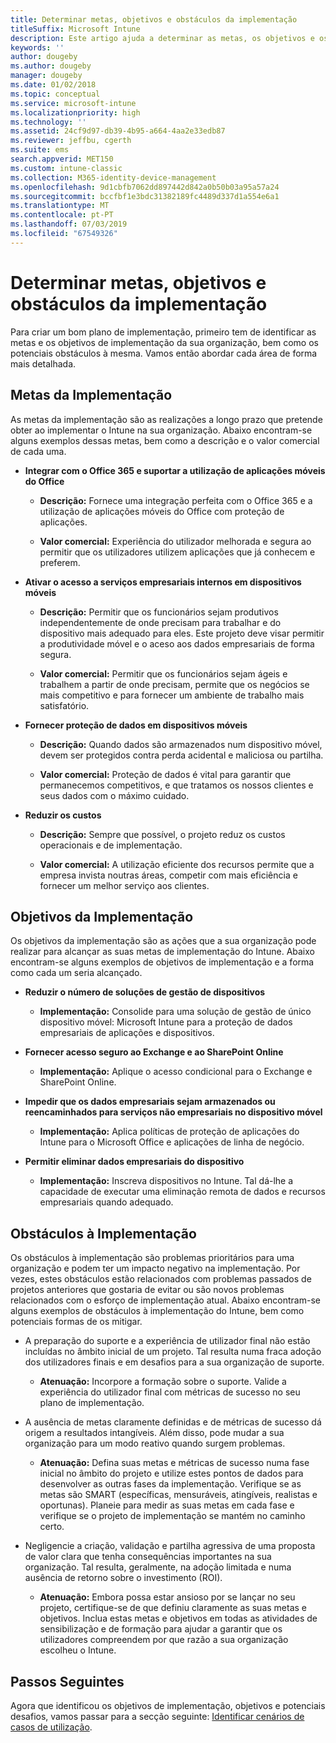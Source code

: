 ```yaml
---
title: Determinar metas, objetivos e obstáculos da implementação
titleSuffix: Microsoft Intune
description: Este artigo ajuda a determinar as metas, os objetivos e os obstáculos da implementação para uma implementação apenas na cloud do Microsoft Intune.
keywords: ''
author: dougeby
ms.author: dougeby
manager: dougeby
ms.date: 01/02/2018
ms.topic: conceptual
ms.service: microsoft-intune
ms.localizationpriority: high
ms.technology: ''
ms.assetid: 24cf9d97-db39-4b95-a664-4aa2e33edb87
ms.reviewer: jeffbu, cgerth
ms.suite: ems
search.appverid: MET150
ms.custom: intune-classic
ms.collection: M365-identity-device-management
ms.openlocfilehash: 9d1cbfb7062dd897442d842a0b50b03a95a57a24
ms.sourcegitcommit: bccfbf1e3bdc31382189fc4489d337d1a554e6a1
ms.translationtype: MT
ms.contentlocale: pt-PT
ms.lasthandoff: 07/03/2019
ms.locfileid: "67549326"
---
```

# <a name="determine-deployment-goals-objectives-and-challenges"></a>Determinar metas, objetivos e obstáculos da implementação

Para criar um bom plano de implementação, primeiro tem de identificar as metas e os objetivos de implementação da sua organização, bem como os potenciais obstáculos à mesma. Vamos então abordar cada área de forma mais detalhada.

## <a name="deployment-goals"></a>Metas da Implementação

As metas da implementação são as realizações a longo prazo que pretende obter ao implementar o Intune na sua organização. Abaixo encontram-se alguns exemplos dessas metas, bem como a descrição e o valor comercial de cada uma.

- **Integrar com o Office 365 e suportar a utilização de aplicações móveis do Office**

    - **Descrição:** Fornece uma integração perfeita com o Office 365 e a utilização de aplicações móveis do Office com proteção de aplicações.

    - **Valor comercial:** Experiência do utilizador melhorada e segura ao permitir que os utilizadores utilizem aplicações que já conhecem e preferem.

- **Ativar o acesso a serviços empresariais internos em dispositivos móveis**

    - **Descrição:** Permitir que os funcionários sejam produtivos independentemente de onde precisam para trabalhar e do dispositivo mais adequado para eles. Este projeto deve visar permitir a produtividade móvel e o aceso aos dados empresariais de forma segura.

    - **Valor comercial:** Permitir que os funcionários sejam ágeis e trabalhem a partir de onde precisam, permite que os negócios se mais competitivo e para fornecer um ambiente de trabalho mais satisfatório.

- **Fornecer proteção de dados em dispositivos móveis**

    - **Descrição:** Quando dados são armazenados num dispositivo móvel, devem ser protegidos contra perda acidental e maliciosa ou partilha.

    - **Valor comercial:** Proteção de dados é vital para garantir que permanecemos competitivos, e que tratamos os nossos clientes e seus dados com o máximo cuidado.

- **Reduzir os custos**

    - **Descrição:** Sempre que possível, o projeto reduz os custos operacionais e de implementação.

    - **Valor comercial:** A utilização eficiente dos recursos permite que a empresa invista noutras áreas, competir com mais eficiência e fornecer um melhor serviço aos clientes.

## <a name="deployment-objectives"></a>Objetivos da Implementação

Os objetivos da implementação são as ações que a sua organização pode realizar para alcançar as suas metas de implementação do Intune. Abaixo encontram-se alguns exemplos de objetivos de implementação e a forma como cada um seria alcançado.

- **Reduzir o número de soluções de gestão de dispositivos**

    - **Implementação:** Consolide para uma solução de gestão de único dispositivo móvel: Microsoft Intune para a proteção de dados empresariais de aplicações e dispositivos.

- **Fornecer acesso seguro ao Exchange e ao SharePoint Online**

    - **Implementação:** Aplique o acesso condicional para o Exchange e SharePoint Online.

- **Impedir que os dados empresariais sejam armazenados ou reencaminhados para serviços não empresariais no dispositivo móvel**

    - **Implementação:** Aplica políticas de proteção de aplicações do Intune para o Microsoft Office e aplicações de linha de negócio.

- **Permitir eliminar dados empresariais do dispositivo**

    - **Implementação:** Inscreva dispositivos no Intune. Tal dá-lhe a capacidade de executar uma eliminação remota de dados e recursos empresariais quando adequado.

## <a name="deployment-challenges"></a>Obstáculos à Implementação

Os obstáculos à implementação são problemas prioritários para uma organização e podem ter um impacto negativo na implementação. Por vezes, estes obstáculos estão relacionados com problemas passados de projetos anteriores que gostaria de evitar ou são novos problemas relacionados com o esforço de implementação atual. Abaixo encontram-se alguns exemplos de obstáculos à implementação do Intune, bem como potenciais formas de os mitigar.

- A preparação do suporte e a experiência de utilizador final não estão incluídas no âmbito inicial de um projeto. Tal resulta numa fraca adoção dos utilizadores finais e em desafios para a sua organização de suporte.

    - **Atenuação:** Incorpore a formação sobre o suporte. Valide a experiência do utilizador final com métricas de sucesso no seu plano de implementação.

- A ausência de metas claramente definidas e de métricas de sucesso dá origem a resultados intangíveis. Além disso, pode mudar a sua organização para um modo reativo quando surgem problemas.

    - **Atenuação:** Defina suas metas e métricas de sucesso numa fase inicial no âmbito do projeto e utilize estes pontos de dados para desenvolver as outras fases da implementação. Verifique se as metas são SMART (específicas, mensuráveis, atingíveis, realistas e oportunas). Planeie para medir as suas metas em cada fase e verifique se o projeto de implementação se mantém no caminho certo.

- Negligencie a criação, validação e partilha agressiva de uma proposta de valor clara que tenha consequências importantes na sua organização. Tal resulta, geralmente, na adoção limitada e numa ausência de retorno sobre o investimento (ROI).

    - **Atenuação:** Embora possa estar ansioso por se lançar no seu projeto, certifique-se de que definiu claramente as suas metas e objetivos. Inclua estas metas e objetivos em todas as atividades de sensibilização e de formação para ajudar a garantir que os utilizadores compreendem por que razão a sua organização escolheu o Intune.

## <a name="next-steps"></a>Passos Seguintes

Agora que identificou os objetivos de implementação, objetivos e potenciais desafios, vamos passar para a secção seguinte: [Identificar cenários de casos de utilização](planning-guide-scenarios.md).

